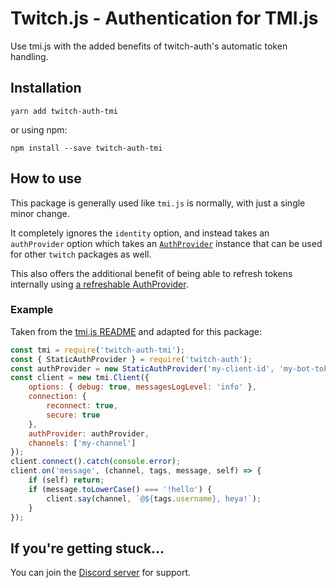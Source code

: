 # Twitch.js - Authentication for TMI.js

Use tmi.js with the added benefits of twitch-auth's automatic token handling.

## Installation

	yarn add twitch-auth-tmi

or using npm:

	npm install --save twitch-auth-tmi

## How to use

This package is generally used like `tmi.js` is normally, with just a single minor change.

It completely ignores the `identity` option, and instead takes an `authProvider` option which takes an
[`AuthProvider`](https://d-fischer.github.io/twitch-auth/reference/interfaces/AuthProvider.html)
instance that can be used for other `twitch` packages as well.

This also offers the additional benefit of being able to refresh tokens internally using
[a refreshable AuthProvider](https://d-fischer.github.io/twitch-auth/docs/providers/refreshable.html).

### Example

Taken from the [tmi.js README](https://www.npmjs.com/package/tmi.js) and adapted for this package:

```js
const tmi = require('twitch-auth-tmi');
const { StaticAuthProvider } = require('twitch-auth');
const authProvider = new StaticAuthProvider('my-client-id', 'my-bot-token');
const client = new tmi.Client({
	options: { debug: true, messagesLogLevel: 'info' },
	connection: {
		reconnect: true,
		secure: true
	},
	authProvider: authProvider,
	channels: ['my-channel']
});
client.connect().catch(console.error);
client.on('message', (channel, tags, message, self) => {
	if (self) return;
	if (message.toLowerCase() === '!hello') {
		client.say(channel, `@${tags.username}, heya!`);
	}
});
```

## If you're getting stuck...

You can join the [Discord server](https://discord.gg/b9ZqMfz) for support.
